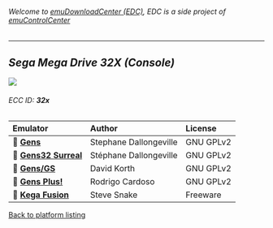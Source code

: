 ###### Welcome to [emuDownloadCenter (EDC)](https://github.com/PhoenixInteractiveNL/emuDownloadCenter/wiki/), EDC is a side project of [emuControlCenter](https://github.com/PhoenixInteractiveNL/emuControlCenter/wiki/)
***
## _Sega Mega Drive 32X (Console)_
![](https://raw.githubusercontent.com/wiki/PhoenixInteractiveNL/emuDownloadCenter/images_platform/ecc_32x_teaser.png)
###### ECC ID: **32x**

| Emulator   | Author      | License     |
|:-----------|:------------|:------------|
| :file_folder: [**Gens**](https://github.com/PhoenixInteractiveNL/emuDownloadCenter/wiki/Emulator-gens#menu) | Stephane Dallongeville | GNU GPLv2 |
| :file_folder: [**Gens32 Surreal**](https://github.com/PhoenixInteractiveNL/emuDownloadCenter/wiki/Emulator-gens32#menu) | Stéphane Dallongeville | GNU GPLv2 |
| :file_folder: [**Gens/GS**](https://github.com/PhoenixInteractiveNL/emuDownloadCenter/wiki/Emulator-gensgs#menu) | David Korth | GNU GPLv2 |
| :file_folder: [**Gens Plus!**](https://github.com/PhoenixInteractiveNL/emuDownloadCenter/wiki/Emulator-gensplus#menu) | Rodrigo Cardoso | GNU GPLv2 |
| :file_folder: [**Kega Fusion**](https://github.com/PhoenixInteractiveNL/emuDownloadCenter/wiki/Emulator-kegafusion#menu) | Steve Snake | Freeware |

[Back to platform listing](https://github.com/PhoenixInteractiveNL/emuDownloadCenter/wiki/EDC-Platform-List)
